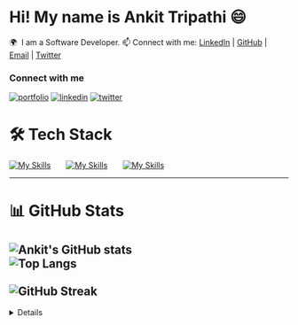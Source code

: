 # Hi! My name is Ankit Tripathi 😄
🌍  I am a Software Developer.
📫 Connect with me: [LinkedIn](https://www.linkedin.com/in/ankittripathe)  |  [GitHub](https://github.com/ankittripathe)  |  [Email](mailto:ankittripathe@gmail.com) | 
[Twitter](https://x.com/ankittripathe)


### Connect with me

[![portfolio](https://img.shields.io/badge/my_portfolio-000?style=for-the-badge&logo=ko-fi&logoColor=white)](https://mukeshgehlot-portfolio.vercel.app/)
[![linkedin](https://img.shields.io/badge/linkedin-0A66C2?style=for-the-badge&logo=linkedin&logoColor=white)](www.linkedin.com/in/mukesh-gehlot-2b2b361b2)
[![twitter](https://img.shields.io/badge/twitter-1DA1F2?style=for-the-badge&logo=twitter&logoColor=white)](https://twitter.com/omuksa007)


# 🛠 Tech Stack  
[![My Skills](https://skillicons.dev/icons?i=html,css,javascript)]() &nbsp;&nbsp;&nbsp;&nbsp;&nbsp; 
[![My Skills](https://skillicons.dev/icons?i=react,tailwind)]() &nbsp;&nbsp;&nbsp;&nbsp;&nbsp; 
[![My Skills](https://skillicons.dev/icons?i=git,github,vscode)]() 
&nbsp;&nbsp;&nbsp;&nbsp;&nbsp;

---

# 📊 GitHub Stats  
![Ankit's GitHub stats](https://github-readme-stats.vercel.app/api?username=ankittripathe&show_icons=true&theme=tokyonight&count_private=true&cache_seconds=86400)
<br>
![Top Langs](https://github-readme-stats.vercel.app/api/top-langs/?username=ankittripathe&layout=compact&theme=tokyonight)  
<br>
![GitHub Streak](https://github-readme-streak-stats.herokuapp.com/?user=ankittripathe)
---



<details>
  <h1>📊 GitHub Stats</h1>
  
  <a href="#">![Github stats](https://github-readme-stats.vercel.app/api?username=ankittripathe&theme=blueberry&count_private=true&hide_border=true&line_height=20)</a>
  <a href="#">![Top Langs](https://github-readme-stats.vercel.app/api/top-langs/?username=ankittripathe&layout=compact&theme=blueberry&count_private=true&hide_border=true)</a>
</details>



